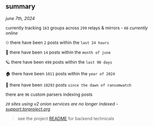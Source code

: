 
## summary
_june 7th, 2024_

currently tracking `163` groups across `299` relays & mirrors - _`66` currently online_

⏲ there have been `2` posts within the `last 24 hours`

🦈 there have been `14` posts within the `month of june`

🪐 there have been `498` posts within the `last 90 days`

🏚 there have been `1011` posts within the `year of 2024`

🦕 there have been `10293` posts `since the dawn of ransomwatch`

there are `96` custom parsers indexing posts

_`20` sites using v2 onion services are no longer indexed - [support.torproject.org](https://support.torproject.org/onionservices/v2-deprecation/)_

> see the project [README](https://github.com/joshhighet/ransomwatch#ransomwatch--) for backend technicals
